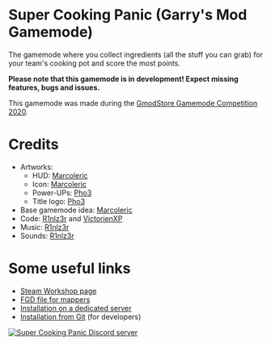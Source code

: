 # Super Cooking Panic (Garry's Mod Gamemode)

The gamemode where you collect ingredients (all the stuff you can grab) for your team's cooking pot and score the most points.

**Please note that this gamemode is in development! Expect missing features, bugs and issues.**

This gamemode was made during the [GmodStore Gamemode Competition 2020](https://www.gmodstore.com/community/threads/7507).

# Credits
* Artworks:
	* HUD: [Marcoleric](https://github.com/Marcoleric)
	* Icon: [Marcoleric](https://github.com/Marcoleric)
	* Power-UPs: [Pho3](https://github.com/TheRainbowPhoenix)
	* Title logo: [Pho3](https://github.com/TheRainbowPhoenix)
* Base gamemode idea: [Marcoleric](https://github.com/Marcoleric)
* Code: [R1nlz3r](https://github.com/R1nlz3r) and [VictorienXP](https://github.com/VictorienXP)
* Music: [R1nlz3r](https://github.com/R1nlz3r)
* Sounds: [R1nlz3r](https://github.com/R1nlz3r)

# Some useful links
* [Steam Workshop page](https://steamcommunity.com/sharedfiles/filedetails/?id=2180715133)
* [FGD file for mappers](gamemodes/supercookingpanic/supercookingpanic.fgd)
* [Installation on a dedicated server](https://github.com/Xperidia/Super-Cooking-Panic/wiki/Installation-on-a-Dedicated-Server-(official))
* [Installation from Git](https://github.com/Xperidia/Super-Cooking-Panic/wiki/Installation-from-Git) (for developers)

[![Super Cooking Panic Discord server](https://discord.com/api/guilds/722426501836046456/widget.png?style=banner3)](https://discord.com/invite/bedrnPP "Join us on Discord")
